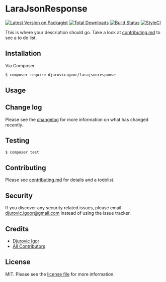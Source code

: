 # LaraJsonResponse

[![Latest Version on Packagist][ico-version]][link-packagist]
[![Total Downloads][ico-downloads]][link-downloads]
[![Build Status][ico-travis]][link-travis]
[![StyleCI][ico-styleci]][link-styleci]

This is where your description should go. Take a look at [contributing.md](contributing.md) to see a to do list.

## Installation

Via Composer

``` bash
$ composer require djurovicigoor/larajsonresponse
```

## Usage

## Change log

Please see the [changelog](changelog.md) for more information on what has changed recently.

## Testing

``` bash
$ composer test
```

## Contributing

Please see [contributing.md](contributing.md) for details and a todolist.

## Security

If you discover any security related issues, please email djurovic.igoor@gmail.com instead of using the issue tracker.

## Credits

- [Djurovic Igor][link-author]
- [All Contributors][link-contributors]

## License

MIT. Please see the [license file](license.md) for more information.

[ico-version]: https://img.shields.io/packagist/v/djurovicigoor/larajsonresponse.svg?style=flat-square
[ico-downloads]: https://img.shields.io/packagist/dt/djurovicigoor/larajsonresponse.svg?style=flat-square
[ico-travis]: https://img.shields.io/travis/djurovicigoor/larajsonresponse/master.svg?style=flat-square
[ico-styleci]: https://styleci.io/repos/12345678/shield

[link-packagist]: https://packagist.org/packages/djurovicigoor/larajsonresponse
[link-downloads]: https://packagist.org/packages/djurovicigoor/larajsonresponse
[link-travis]: https://travis-ci.org/djurovicigoor/larajsonresponse
[link-styleci]: https://styleci.io/repos/12345678
[link-author]: https://github.com/djurovicigoor
[link-contributors]: ../../contributors]